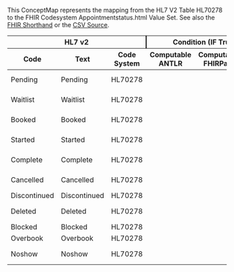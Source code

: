 
This ConceptMap represents the mapping from the HL7 V2 Table HL70278 to the FHIR Codesystem Appointmentstatus.html Value Set. See also the <a href='https://github.com/HL7/v2-to-fhir/blob/master/tank/Table HL70278 to Codesystem Appointmentstatus.html.fsh'>FHIR Shorthand</a> or the <a href='https://github.com/HL7/v2-to-fhir/blob/master/mappings/codesystems/HL7 Concept Map_ FillerStatus[Appointment] - Sheet1.csv'>CSV Source</a>.
<table class='grid'><thead>
<tr><th colspan='3' style='border-right: 2px solid black;'>HL7 v2</th><th colspan='3' style='border-right: 2px solid black;'>Condition (IF True, args)</th><th colspan='4'>HL7 FHIR</th><th rowspan='2'>Comments</th></tr>
<tr><th>Code</th><th>Text</th><th>Code System</th><th>Computable ANTLR</th><th>Computable FHIRPath</th><th>Narrative</th><th>Code</th><th>Proposed Extension</th><th>Display</th><th>Code System</th></tr></thead>
<tbody>
<tr><td>Pending</td><td>Pending</td><td style='border-right: 2px'>HL70278</td><td style='border-right: 2px'></td><td style='border-right: 2px'></td><td style='border-right: 2px'></td><td>pending</td><td style='border-right: 2px'></td><td>Proposed</td><td><a href='https://hl7.org/fhir/R4/Appointment.Appointment-definitions.html#Appointment.http://hl7.org/fhir/R4/codesystem-appointmentstatus.html'>Appointment.http://hl7.org/fhir/R4/codesystem-appointmentstatus.html</a></td><td style='border-right: 2px'></td></tr>
<tr><td>Waitlist</td><td>Waitlist</td><td style='border-right: 2px'>HL70278</td><td style='border-right: 2px'></td><td style='border-right: 2px'></td><td style='border-right: 2px'></td><td>waitlist</td><td style='border-right: 2px'></td><td>Waitlisted</td><td><a href='https://hl7.org/fhir/R4/Appointment.Appointment-definitions.html#Appointment.http://hl7.org/fhir/R4/codesystem-appointmentstatus.html'>Appointment.http://hl7.org/fhir/R4/codesystem-appointmentstatus.html</a></td><td style='border-right: 2px'></td></tr>
<tr><td>Booked</td><td>Booked</td><td style='border-right: 2px'>HL70278</td><td style='border-right: 2px'></td><td style='border-right: 2px'></td><td style='border-right: 2px'></td><td>booked</td><td style='border-right: 2px'></td><td>Booked</td><td><a href='https://hl7.org/fhir/R4/Appointment.Appointment-definitions.html#Appointment.http://hl7.org/fhir/R4/codesystem-appointmentstatus.html'>Appointment.http://hl7.org/fhir/R4/codesystem-appointmentstatus.html</a></td><td style='border-right: 2px'></td></tr>
<tr><td>Started</td><td>Started</td><td style='border-right: 2px'>HL70278</td><td style='border-right: 2px'></td><td style='border-right: 2px'></td><td style='border-right: 2px'></td><td>checked-in</td><td style='border-right: 2px'></td><td>Checked In</td><td><a href='https://hl7.org/fhir/R4/Appointment.Appointment-definitions.html#Appointment.http://hl7.org/fhir/R4/codesystem-appointmentstatus.html'>Appointment.http://hl7.org/fhir/R4/codesystem-appointmentstatus.html</a></td><td style='border-right: 2px'></td></tr>
<tr><td>Complete</td><td>Complete</td><td style='border-right: 2px'>HL70278</td><td style='border-right: 2px'></td><td style='border-right: 2px'></td><td style='border-right: 2px'></td><td>fulfilled</td><td style='border-right: 2px'></td><td>Fulfilled</td><td><a href='https://hl7.org/fhir/R4/Appointment.Appointment-definitions.html#Appointment.http://hl7.org/fhir/R4/codesystem-appointmentstatus.html'>Appointment.http://hl7.org/fhir/R4/codesystem-appointmentstatus.html</a></td><td style='border-right: 2px'></td></tr>
<tr><td>Cancelled</td><td>Cancelled</td><td style='border-right: 2px'>HL70278</td><td style='border-right: 2px'></td><td style='border-right: 2px'></td><td style='border-right: 2px'></td><td>cancelled</td><td style='border-right: 2px'></td><td>Cancelled</td><td><a href='https://hl7.org/fhir/R4/Appointment.Appointment-definitions.html#Appointment.http://hl7.org/fhir/R4/codesystem-appointmentstatus.html'>Appointment.http://hl7.org/fhir/R4/codesystem-appointmentstatus.html</a></td><td style='border-right: 2px'></td></tr>
<tr><td>Discontinued</td><td>Discontinued</td><td style='border-right: 2px'>HL70278</td><td style='border-right: 2px'></td><td style='border-right: 2px'></td><td style='border-right: 2px'></td><td style='border-right: 2px'></td><td style='border-right: 2px'></td><td style='border-right: 2px'></td><td style='border-right: 2px'></td><td style='border-right: 2px'></td></tr>
<tr><td>Deleted</td><td>Deleted</td><td style='border-right: 2px'>HL70278</td><td style='border-right: 2px'></td><td style='border-right: 2px'></td><td style='border-right: 2px'></td><td>entered-in-error</td><td style='border-right: 2px'></td><td>Entered In Error</td><td><a href='https://hl7.org/fhir/R4/Appointment.Appointment-definitions.html#Appointment.http://hl7.org/fhir/R4/codesystem-appointmentstatus.html'>Appointment.http://hl7.org/fhir/R4/codesystem-appointmentstatus.html</a></td><td style='border-right: 2px'></td></tr>
<tr><td>Blocked</td><td>Blocked</td><td style='border-right: 2px'>HL70278</td><td style='border-right: 2px'></td><td style='border-right: 2px'></td><td style='border-right: 2px'></td><td style='border-right: 2px'></td><td style='border-right: 2px'></td><td style='border-right: 2px'></td><td style='border-right: 2px'></td><td style='border-right: 2px'></td></tr>
<tr><td>Overbook</td><td>Overbook</td><td style='border-right: 2px'>HL70278</td><td style='border-right: 2px'></td><td style='border-right: 2px'></td><td style='border-right: 2px'></td><td style='border-right: 2px'></td><td style='border-right: 2px'></td><td style='border-right: 2px'></td><td style='border-right: 2px'></td><td style='border-right: 2px'></td></tr>
<tr><td>Noshow</td><td>Noshow</td><td style='border-right: 2px'>HL70278</td><td style='border-right: 2px'></td><td style='border-right: 2px'></td><td style='border-right: 2px'></td><td>noshow</td><td style='border-right: 2px'></td><td>No Show</td><td><a href='https://hl7.org/fhir/R4/Appointment.Appointment-definitions.html#Appointment.http://hl7.org/fhir/R4/codesystem-appointmentstatus.html'>Appointment.http://hl7.org/fhir/R4/codesystem-appointmentstatus.html</a></td><td style='border-right: 2px'></td></tr>
</tbody></table>
